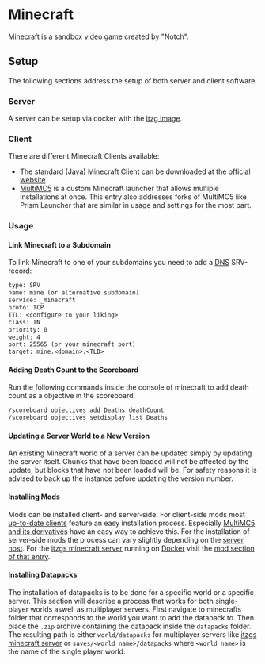 # Minecraft

[Minecraft](https://www.minecraft.net) is a sandbox [video game](/wiki/games.md) created by "Notch".

## Setup

The following sections address the setup of both server and client software.

### Server

A server can be setup via docker with the
[itzg image](../docker/itzg_-_minecraft-server.md).

### Client

There are different Minecraft Clients available:

- The standard (Java) Minecraft Client can be downloaded at the [official website](https://minecraft.net/en-us/get-minecraft)
- [MultiMC5](./multimc5.md) is a custom Minecraft launcher that allows multiple
  installations at once.
  This entry also addresses forks of MultiMC5 like Prism Launcher that are similar in usage and
  settings for the most part.

### Usage

#### Link Minecraft to a Subdomain

To link Minecraft to one of your subdomains you need to add a [DNS](../dns.md)
SRV-record:

```txt
type: SRV
name: mine (or alternative subdomain)
service: _minecraft
proto: TCP
TTL: <configure to your liking>
class: IN
priority: 0
weight: 4
port: 25565 (or your minecraft port)
target: mine.<domain>.<TLD>
```

#### Adding Death Count to the Scoreboard

Run the following commands inside the console of minecraft to add death count as a objective in the
scoreboard.

```txt
/scoreboard objectives add Deaths deathCount
/scoreboard objectives setdisplay list Deaths
```

#### Updating a Server World to a New Version

An existing Minecraft world of a server can be updated simply by updating the server itself.
Chunks that have been loaded will not be affected by the update, but blocks that have not been
loaded will be.
For safety reasons it is advised to back up the instance before updating the version number.

#### Installing Mods

Mods can be installed client- and server-side.
For client-side mods most [up-to-date clients](#client) feature an easy installation process.
Especially [MultiMC5 and its derivatives](/wiki/games/multimc5.md) have an easy way to achieve
this.
For the installation of server-side mods the process can vary slightly depending on the
[server host](#server).
For the [itzgs minecraft server](/wiki/docker/itzg_-_minecraft-server.md) running on
[Docker](/wiki/docker.md) visit the
[mod section of that entry](/wiki/docker/itzg_-_minecraft-server.md#installation-of-mods).

#### Installing Datapacks

The installation of datapacks is to be done for a specific world or a specific server.
This section will describe a process that works for both single-player worlds aswell as multiplayer
servers.
First navigate to minecrafts folder that corresponds to the world you want to add the datapack to.
Then place the `.zip` archive containing the datapack inside the `datapacks` folder.
The resulting path is either `world/datapacks` for multiplayer servers like 
[itzgs minecraft server](/wiki/docker/itzg_-_minecraft-server.md) or `saves/<world name>/datapacks`
where `<world name>` is the name of the single player world.
